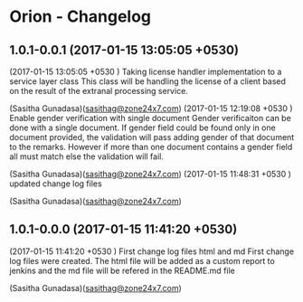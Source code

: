 Orion - Changelog
=================

1.0.1-0.0.1 (2017-01-15 13:05:05 +0530)
---------------------------------------
(2017-01-15 13:05:05 +0530	) Taking license handler implementation to a service layer class
 This class will be handling the license of a client based on the result of the extranal processing service.

 (Sasitha Gunadasa)(sasithag@zone24x7.com)
(2017-01-15 12:19:08 +0530	) Enable gender verification with single document
 Gender verificaiton can be done with a single document. If gender field could be found
only in one document provided, the validation will pass adding gender of that document
to the remarks. However if more than one document contains a gender field all must match
else the validation will fail.

 (Sasitha Gunadasa)(sasithag@zone24x7.com)
(2017-01-15 11:48:31 +0530	) updated change log files
 
 (Sasitha Gunadasa)(sasithag@zone24x7.com)

1.0.1-0.0.0 (2017-01-15 11:41:20 +0530)
---------------------------------------
(2017-01-15 11:41:20 +0530	) First change log files html and md
 First change log files were created. The html file will be added as a custom report
to jenkins and the md file will be refered in the README.md file

 (Sasitha Gunadasa)(sasithag@zone24x7.com)
